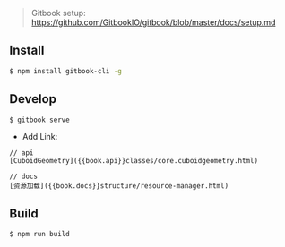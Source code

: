 > Gitbook setup: https://github.com/GitbookIO/gitbook/blob/master/docs/setup.md

## Install

```bash
$ npm install gitbook-cli -g
```

## Develop

```bash
$ gitbook serve
```

- Add Link:

```
// api
[CuboidGeometry]({{book.api}}classes/core.cuboidgeometry.html)

// docs
[资源加载]({{book.docs}}structure/resource-manager.html)
```

## Build
```bash
$ npm run build
```

